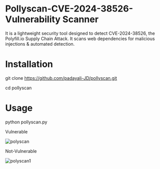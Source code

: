 # Pollyscan-CVE-2024-38526-Vulnerability Scanner
It is a lightweight security tool designed to detect CVE-2024-38526, the Polyfill.io Supply Chain Attack. It scans web dependencies for malicious injections & automated detection.

# Installation
git clone https://github.com/padayali-JD/pollyscan.git

cd pollyscan

# Usage
python pollyscan.py <URL>

Vulnerable

![polyscan](https://github.com/user-attachments/assets/d4a1b3fd-72eb-4639-9fd7-058c08a294c0)

Not-Vulnerable

![polyscan1](https://github.com/user-attachments/assets/1ce827be-5327-408b-a0bc-50129ea3df29)
